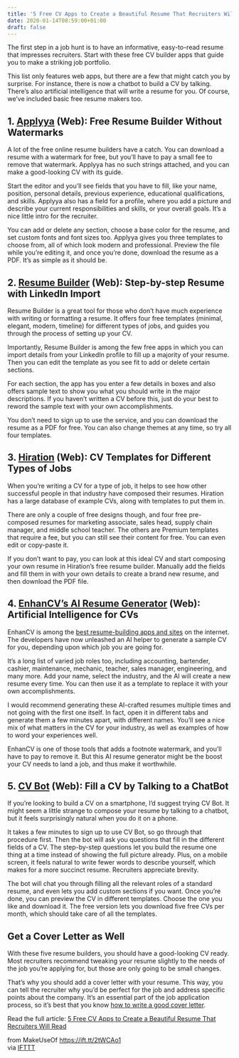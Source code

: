 ```yaml
---
title: '5 Free CV Apps to Create a Beautiful Resume That Recruiters Will Read'
date: 2020-01-14T08:59:00+01:00
draft: false
---
```


The first step in a job hunt is to have an informative, easy-to-read resume that impresses recruiters. Start with these free CV builder apps that guide you to make a striking job portfolio.

This list only features web apps, but there are a few that might catch you by surprise. For instance, there is now a chatbot to build a CV by talking. There’s also artificial intelligence that will write a resume for you. Of course, we’ve included basic free resume makers too.

1\. [Applyya](https://applyya.com/) (Web): Free Resume Builder Without Watermarks
---------------------------------------------------------------------------------

A lot of the free online resume builders have a catch. You can download a resume with a watermark for free, but you’ll have to pay a small fee to remove that watermark. Applyya has no such strings attached, and you can make a good-looking CV with its guide.

Start the editor and you’ll see fields that you have to fill, like your name, position, personal details, previous experience, educational qualifications, and skills. Applyya also has a field for a profile, where you add a picture and describe your current responsibilities and skills, or your overall goals. It’s a nice little intro for the recruiter.

You can add or delete any section, choose a base color for the resume, and set custom fonts and font sizes too. Applyya gives you three templates to choose from, all of which look modern and professional. Preview the file while you’re editing it, and once you’re done, download the resume as a PDF. It’s as simple as it should be.

2\. [Resume Builder](https://www.resumebuilder.com/) (Web): Step-by-step Resume with LinkedIn Import
----------------------------------------------------------------------------------------------------

Resume Builder is a great tool for those who don’t have much experience with writing or formatting a resume. It offers four free templates (minimal, elegant, modern, timeline) for different types of jobs, and guides you through the process of setting up your CV.

Importantly, Resume Builder is among the few free apps in which you can import details from your LinkedIn profile to fill up a majority of your resume. Then you can edit the template as you see fit to add or delete certain sections.

For each section, the app has you enter a few details in boxes and also offers sample text to show you what you should write in the major descriptions. If you haven’t written a CV before this, just do your best to reword the sample text with your own accomplishments.

You don’t need to sign up to use the service, and you can download the resume as a PDF for free. You can also change themes at any time, so try all four templates.

3\. [Hiration](https://www.hiration.com/) (Web): CV Templates for Different Types of Jobs
-----------------------------------------------------------------------------------------

When you’re writing a CV for a type of job, it helps to see how other successful people in that industry have composed their resumes. Hiration has a large database of example CVs, along with templates to put them in.

There are only a couple of free designs though, and four free pre-composed resumes for marketing associate, sales head, supply chain manager, and middle school teacher. The others are Premium templates that require a fee, but you can still see their content for free. You can even edit or copy-paste it.

If you don’t want to pay, you can look at this ideal CV and start composing your own resume in Hiration’s free resume builder. Manually add the fields and fill them in with your own details to create a brand new resume, and then download the PDF file.

4\. [EnhanCV’s AI Resume Generator](https://app.enhancv.com/ai-resume-generator) (Web): Artificial Intelligence for CVs
-----------------------------------------------------------------------------------------------------------------------

EnhanCV is among the [best resume-building apps and sites](//www.makeuseof.com/tag/last-5-resume-building-apps-sites-youll-ever-need/) on the internet. The developers have now unleashed an AI helper to generate a sample CV for you, depending upon which job you are going for.

It’s a long list of varied job roles too, including accounting, bartender, cashier, maintenance, mechanic, teacher, sales manager, engineering, and many more. Add your name, select the industry, and the AI will create a new resume every time. You can then use it as a template to replace it with your own accomplishments.

I would recommend generating these AI-crafted resumes multiple times and not going with the first one itself. In fact, open it in different tabs and generate them a few minutes apart, with different names. You’ll see a nice mix of what matters in the CV for your industry, as well as examples of how to word your experiences well.

EnhanCV is one of those tools that adds a footnote watermark, and you’ll have to pay to remove it. But this AI resume generator might be the boost your CV needs to land a job, and thus make it worthwhile.

5\. [CV Bot](https://cvbot.ml/) (Web): Fill a CV by Talking to a ChatBot
------------------------------------------------------------------------

If you’re looking to build a CV on a smartphone, I’d suggest trying CV Bot. It might seem a little strange to compose your resume by talking to a chatbot, but it feels surprisingly natural when you do it on a phone.

It takes a few minutes to sign up to use CV Bot, so go through that procedure first. Then the bot will ask you questions that fill in the different fields of a CV. The step-by-step questions let you build the resume one thing at a time instead of showing the full picture already. Plus, on a mobile screen, it feels natural to write fewer words to describe yourself, which makes for a more succinct resume. Recruiters appreciate brevity.

The bot will chat you through filling all the relevant roles of a standard resume, and even lets you add custom sections if you want. Once you’re done, you can preview the CV in different templates. Choose the one you like and download it. The free version lets you download five free CVs per month, which should take care of all the templates.

Get a Cover Letter as Well
--------------------------

With these five resume builders, you should have a good-looking CV ready. Most recruiters recommend tweaking your resume slightly to the needs of the job you’re applying for, but those are only going to be small changes.

That’s why you should add a cover letter with your resume. This way, you can tell the recruiter why you’d be perfect for the job and address specific points about the company. It’s an essential part of the job application process, so it’s best that you know [how to write a good cover letter](//www.makeuseof.com/tag/how-to-write-a-cover-letter/).

Read the full article: [5 Free CV Apps to Create a Beautiful Resume That Recruiters Will Read](https://www.makeuseof.com/tag/free-cv-apps-to-create-beautiful-resume/)

  
  
from MakeUseOf https://ift.tt/2tWCAo1  
via [IFTTT](https://ifttt.com/?ref=da&site=blogger)